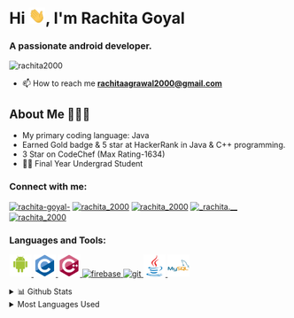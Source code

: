<h1 align="left">Hi <img src="https://raw.githubusercontent.com/ABSphreak/ABSphreak/master/gifs/Hi.gif" width="30px">, I'm Rachita Goyal  </h1>
<h3 align="left">A passionate android developer.</h3>

<p align="left"> <img src="https://komarev.com/ghpvc/?username=rachita2000&label=Profile%20views&color=4796d7&style=flat" alt="rachita2000" /> </p>

- 📫 How to reach me **rachitaagrawal2000@gmail.com**
## About Me 🤷🏻‍♂️
* My primary coding language: Java
* Earned Gold badge & 5 star at HackerRank in Java & C++ programming.
* 3 Star on CodeChef (Max Rating-1634)
* 🧑‍🎓 Final Year Undergrad Student


<h3 align="left">Connect with me:</h3>
<p align="left">
<a href="https://linkedin.com/in/rachita-goyal-" target="blank"><img align="center" src="https://raw.githubusercontent.com/rahuldkjain/github-profile-readme-generator/master/src/images/icons/Social/linked-in-alt.svg" alt="rachita-goyal-" height="30" width="40" /></a>
<a href="https://www.codechef.com/users/rachita_2000" target="blank"><img align="center" src="https://cdn.jsdelivr.net/npm/simple-icons@3.1.0/icons/codechef.svg" alt="rachita_2000" height="30" width="40" /></a>
<a href="https://www.hackerrank.com/rachita_2000" target="blank"><img align="center" src="https://raw.githubusercontent.com/rahuldkjain/github-profile-readme-generator/master/src/images/icons/Social/hackerrank.svg" alt="rachita_2000" height="30" width="40" /></a>
<a href="https://codeforces.com/profile/_rachita.__" target="blank"><img align="center" src="https://cdn.jsdelivr.net/npm/simple-icons@3.0.1/icons/codeforces.svg" alt="_rachita.__" height="30" width="40" /></a>
<a href="https://www.leetcode.com/rachita_2000" target="blank"><img align="center" src="https://raw.githubusercontent.com/rahuldkjain/github-profile-readme-generator/master/src/images/icons/Social/leet-code.svg" alt="rachita_2000" height="30" width="40" /></a>
</p>

<h3 align="left">Languages and Tools:</h3>
<p align="left"> <a href="https://developer.android.com" target="_blank"> <img src="https://raw.githubusercontent.com/devicons/devicon/master/icons/android/android-original-wordmark.svg" alt="android" width="40" height="40"/> </a> <a href="https://www.cprogramming.com/" target="_blank"> <img src="https://raw.githubusercontent.com/devicons/devicon/master/icons/c/c-original.svg" alt="c" width="40" height="40"/> </a> <a href="https://www.w3schools.com/cpp/" target="_blank"> <img src="https://raw.githubusercontent.com/devicons/devicon/master/icons/cplusplus/cplusplus-original.svg" alt="cplusplus" width="40" height="40"/> </a> <a href="https://firebase.google.com/" target="_blank"> <img src="https://www.vectorlogo.zone/logos/firebase/firebase-icon.svg" alt="firebase" width="40" height="40"/> </a> <a href="https://git-scm.com/" target="_blank"> <img src="https://www.vectorlogo.zone/logos/git-scm/git-scm-icon.svg" alt="git" width="40" height="40"/> </a> <a href="https://www.java.com" target="_blank"> <img src="https://raw.githubusercontent.com/devicons/devicon/master/icons/java/java-original.svg" alt="java" width="40" height="40"/> </a> <a href="https://www.mysql.com/" target="_blank"> <img src="https://raw.githubusercontent.com/devicons/devicon/master/icons/mysql/mysql-original-wordmark.svg" alt="mysql" width="40" height="40"/> </a> </p>
<details>
<summary>📊 Github Stats</summary>

<p>&nbsp;<img align="center" src="https://github-readme-stats.vercel.app/api?username=rachita2000&show_icons=true&locale=en" alt="rachita2000" /></p>
</details>

<details>
<summary> Most Languages Used</summary>

<p><img align="left" src="https://github-readme-stats.vercel.app/api/top-langs?username=rachita2000&show_icons=true&locale=en&layout=compact" alt="rachita2000" /></p>

</details>

